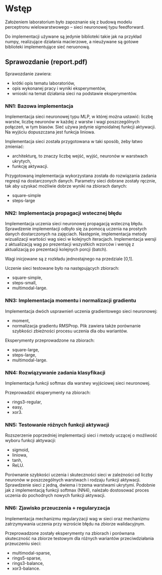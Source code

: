 # Wstęp

Założeniem laboratorium było zapoznanie się z budową modelu perceptronu wielowarstwowego – sieci neuronowej typu feedforward.

Do implementacji używane są jedynie biblioteki takie jak na przykład numpy, realizujące działania macierzowe, a nieużywane są gotowe biblioteki implementujące sieć neruonową.

## Sprawozdanie (report.pdf)

Sprawozdanie zawiera:

- krótki opis tematu laboratoriów,
- opis wykonanej pracy i wyniki eksperymentów,
- wnioski na temat działania sieci na podstawie eksperymentów.

### NN1: Bazowa implementacja

Implementacja sieci neuronowej typu MLP, w której można ustawić: liczbę warstw, liczbę neuronów w każdej z warstw i wagi poszczególnych połączeń, w tym biasów. Sieć używa jedynie sigmoidalnej funkcji aktywacji. Na wyjściu dopuszczana jest funkcja liniowa.

Implementacja sieci została przygotowana w taki sposób, żeby łatwo zmieniać:

- architekturę, to znaczy liczbę wejść, wyjść, neuronów w warstwach ukrytych,
- funkcję aktywacji.

Przygotowaną implementacja wykorzystana została do rozwiązania zadania regresji na dostarczonych danych. Parametry sieci dobrane zostały ręcznie, tak aby uzyskać możliwie dobrze wyniki na zbiorach danych:

- square-simple
- steps-large

### NN2: Implementacja propagacji wstecznej błędu

Implementacja uczenia sieci neuronowej propagacją wsteczną błędu. Sprawdzenie implementacji odbyło się za pomocą uczenia na prostych danych dostarczonych na zajęciach. Następnie, implementacja metody wizualizacji wartości wag sieci w kolejnych iteracjach. Implementacja wersji z aktualizacją wag po prezentacji wszystkich wzorców i wersję z aktualizacją po prezentacji kolejnych porcji (batch).

Wagi inicjowane są z rozkładu jednostajnego na przedziale [0,1].

Uczenie sieci testowane było na następujących zbiorach:

- square-simple,
- steps-small,
- multimodal-large.

### NN3: Implementacja momentu i normalizacji gradientu

Implementacja dwóch usprawnień uczenia gradientowego sieci neuronowej:

- moment,
- normalizacja gradientu RMSProp.
Plik zawiera także porównanie szybkości zbieżności procesu uczenia dla obu wariantów.

Eksperymenty przeprowadzone na zbiorach:

- square-large,
- steps-large,
- multimodal-large.

### NN4: Rozwiązywanie zadania klasyfikacji

Implementacja funkcji softmax dla warstwy wyjściowej sieci neuronowej.

Przeprowadzić eksperymenty na zbiorach:

- rings3-regular,
- easy,
- xor3.

### NN5: Testowanie różnych funkcji aktywacji

Rozszerzenie poprzedniej implementacji sieci i metody uczącej o możliwość wyboru funkcji aktywacji:

- sigmoid,
- liniowa,
- tanh,
- ReLU.

Porównanie szybkości uczenia i skuteczności sieci w zależności od liczby neuronów w poszczególnych warstwach i rodzaju funkcji aktywacji. Sprawdzenie sieci z jedną, dwiema i trzema warstwami ukrytymi. Podobnie jak z implementacją funkcji softmax (NN4), należało dostosować proces uczenia do pochodnych nowych funkcji aktywacji.

### NN6: Zjawisko przeuczenia + regularyzacja

Implementacja mechanizmu regularyzacji wag w sieci oraz mechanizmu zatrzymywania uczenia przy wzroście błędu na zbiorze walidacyjnym.

Przeprowadzone zostały eksperymenty na zbiorach i porównana skuteczność na zbiorze testowym dla różnych wariantów przeciwdziałania przeuczeniu sieci:

- multimodal-sparse,
- rings5-sparse,
- rings3-balance,
- xor3-balance.
